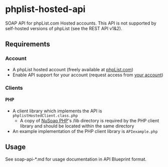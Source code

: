 # phplist-hosted-api

SOAP API for phpList.com Hosted accounts. This API is not supported by self-hosted versions of phpList (see the REST API v1&2).

## Requirements

### Account

+ A phpList hosted account (freely available at [phpList.com](http://phplist.com/signup))
+ Enable API support for your account (request access from [your account](https://phplist.com/contactus))

### Clients

#### PHP

+ A client library which implements the API is `phplistHostedClient.class.php`
  + A copy of [NuSoap PHP](https://sourceforge.net/projects/nusoap/)'s /lib directory is required by the PHP client library and should be located within the same directory
+ An example implementation of the PHP client library is `APIexample.php`

## Usage

See soap-api-\*.md for usage documentation in API Blueprint format.
